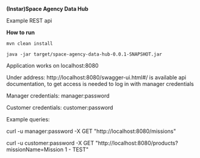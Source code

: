 **(Instar)Space Agency Data Hub**

Example REST api

**How to run**

`mvn clean install`

`java -jar target/space-agency-data-hub-0.0.1-SNAPSHOT.jar`

Application works on localhost:8080

Under address: http://localhost:8080/swagger-ui.html#/ is available api documentation, to get access is needed to log in with manager credentials

Manager credentials:
manager:password

Customer credentials: 
customer:password


Example queries:

curl -u manager:password -X GET "http://localhost:8080/missions"

curl -u customer:password -X GET "http://localhost:8080/products?missionName=Mission 1 - TEST"
